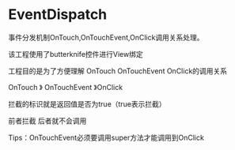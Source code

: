 # EventDispatch
事件分发机制OnTouch,OnTouchEvent,OnClick调用关系处理。

该工程使用了butterknife控件进行View绑定

工程目的是为了方便理解 OnTouch OnTouchEvent OnClick的调用关系

OnTouch 》 OnTouchEvent 》OnClick

拦截的标识就是返回值是否为true（true表示拦截）

前者拦截 后者就不会调用

Tips：OnTouchEvent必须要调用super方法才能调用到OnClick
